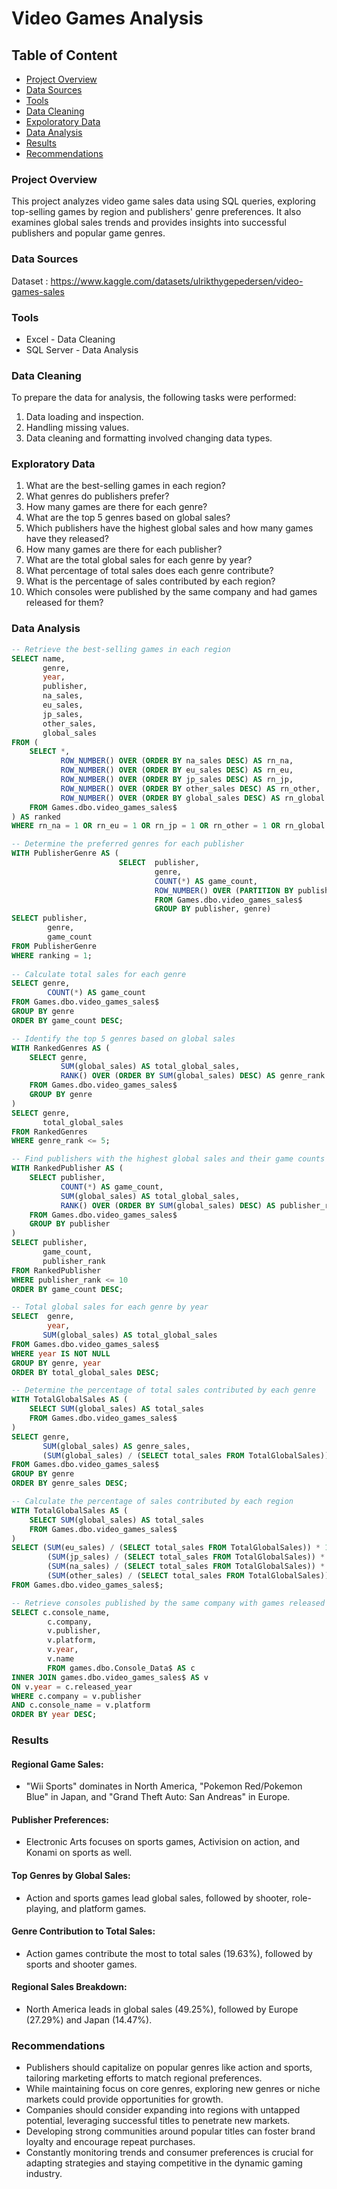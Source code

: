 # Video Games Analysis

## Table of Content
- [Project Overview](#project-overview)
- [Data Sources](#data-sources)
- [Tools](#tools)
- [Data Cleaning](#data-cleaning)
- [Expoloratory Data](#exploratory-data)
- [Data Analysis](#data-analysis)
- [Results](#results)
- [Recommendations](#recommendations)
### Project Overview
This project analyzes video game sales data using SQL queries, exploring top-selling games by region and publishers' genre preferences. It also examines global sales trends and provides insights into successful publishers and popular game genres.
### Data Sources
Dataset : https://www.kaggle.com/datasets/ulrikthygepedersen/video-games-sales
### Tools
- Excel - Data Cleaning
- SQL Server - Data Analysis

### Data Cleaning
To prepare the data for analysis, the following tasks were performed:
1. Data loading and inspection.
2. Handling missing values.
3. Data cleaning and formatting involved changing data types.
### Exploratory Data
1. What are the best-selling games in each region?
2. What genres do publishers prefer?
3. How many games are there for each genre?
4. What are the top 5 genres based on global sales?
5. Which publishers have the highest global sales and how many games have they released?
6. How many games are there for each publisher?
7. What are the total global sales for each genre by year?
8. What percentage of total sales does each genre contribute?
9. What is the percentage of sales contributed by each region?
10. Which consoles were published by the same company and had games released for them?
### Data Analysis
```sql
-- Retrieve the best-selling games in each region
SELECT name,
       genre,
       year,
       publisher,
       na_sales,
       eu_sales,
       jp_sales,
       other_sales,
       global_sales
FROM (
    SELECT *,
           ROW_NUMBER() OVER (ORDER BY na_sales DESC) AS rn_na,
           ROW_NUMBER() OVER (ORDER BY eu_sales DESC) AS rn_eu,
           ROW_NUMBER() OVER (ORDER BY jp_sales DESC) AS rn_jp,
           ROW_NUMBER() OVER (ORDER BY other_sales DESC) AS rn_other,
           ROW_NUMBER() OVER (ORDER BY global_sales DESC) AS rn_global
    FROM Games.dbo.video_games_sales$
) AS ranked
WHERE rn_na = 1 OR rn_eu = 1 OR rn_jp = 1 OR rn_other = 1 OR rn_global = 1;

-- Determine the preferred genres for each publisher
WITH PublisherGenre AS (
						SELECT  publisher,
								genre,
								COUNT(*) AS game_count,
								ROW_NUMBER() OVER (PARTITION BY publisher ORDER BY COUNT(*) DESC) AS ranking
								FROM Games.dbo.video_games_sales$
								GROUP BY publisher, genre)
SELECT publisher,
		genre,
		game_count
FROM PublisherGenre
WHERE ranking = 1;
					
-- Calculate total sales for each genre
SELECT genre,
		COUNT(*) AS game_count
FROM Games.dbo.video_games_sales$
GROUP BY genre
ORDER BY game_count DESC;

-- Identify the top 5 genres based on global sales
WITH RankedGenres AS (
    SELECT genre,
           SUM(global_sales) AS total_global_sales,
           RANK() OVER (ORDER BY SUM(global_sales) DESC) AS genre_rank
    FROM Games.dbo.video_games_sales$
    GROUP BY genre
)
SELECT genre,
       total_global_sales
FROM RankedGenres
WHERE genre_rank <= 5;

-- Find publishers with the highest global sales and their game counts
WITH RankedPublisher AS (
    SELECT publisher,
           COUNT(*) AS game_count,
           SUM(global_sales) AS total_global_sales,
           RANK() OVER (ORDER BY SUM(global_sales) DESC) AS publisher_rank
    FROM Games.dbo.video_games_sales$
    GROUP BY publisher
)
SELECT publisher,
       game_count,
       publisher_rank
FROM RankedPublisher
WHERE publisher_rank <= 10
ORDER BY game_count DESC;

-- Total global sales for each genre by year
SELECT	genre,
		year,
       SUM(global_sales) AS total_global_sales
FROM Games.dbo.video_games_sales$
WHERE year IS NOT NULL
GROUP BY genre, year
ORDER BY total_global_sales DESC;

-- Determine the percentage of total sales contributed by each genre
WITH TotalGlobalSales AS (
    SELECT SUM(global_sales) AS total_sales
    FROM Games.dbo.video_games_sales$
)
SELECT genre,
       SUM(global_sales) AS genre_sales,
       (SUM(global_sales) / (SELECT total_sales FROM TotalGlobalSales)) * 100 AS percentage_of_total_sales
FROM Games.dbo.video_games_sales$
GROUP BY genre
ORDER BY genre_sales DESC;

-- Calculate the percentage of sales contributed by each region
WITH TotalGlobalSales AS (
    SELECT SUM(global_sales) AS total_sales
    FROM Games.dbo.video_games_sales$
)
SELECT (SUM(eu_sales) / (SELECT total_sales FROM TotalGlobalSales)) * 100 AS eu_percentage_sales_global,
		(SUM(jp_sales) / (SELECT total_sales FROM TotalGlobalSales)) * 100 AS jp_percentage_sales_global,
		(SUM(na_sales) / (SELECT total_sales FROM TotalGlobalSales)) * 100 AS na_percentage_sales_global,
		(SUM(other_sales) / (SELECT total_sales FROM TotalGlobalSales)) * 100 AS other_percentage_sales_global
FROM Games.dbo.video_games_sales$;

-- Retrieve consoles published by the same company with games released for them
SELECT c.console_name,
		c.company,
		v.publisher,
		v.platform,
		v.year,
		v.name
		FROM games.dbo.Console_Data$ AS c
INNER JOIN games.dbo.video_games_sales$ AS v
ON v.year = c.released_year
WHERE c.company = v.publisher
AND c.console_name = v.platform
ORDER BY year DESC;
```
### Results
#### Regional Game Sales:
- "Wii Sports" dominates in North America, "Pokemon Red/Pokemon Blue" in Japan, and "Grand Theft Auto: San Andreas" in Europe.
#### Publisher Preferences:
- Electronic Arts focuses on sports games, Activision on action, and Konami on sports as well.
#### Top Genres by Global Sales:
- Action and sports games lead global sales, followed by shooter, role-playing, and platform games.
#### Genre Contribution to Total Sales:
- Action games contribute the most to total sales (19.63%), followed by sports and shooter games.
#### Regional Sales Breakdown:
- North America leads in global sales (49.25%), followed by Europe (27.29%) and Japan (14.47%).
### Recommendations
- Publishers should capitalize on popular genres like action and sports, tailoring marketing efforts to match regional preferences.
- While maintaining focus on core genres, exploring new genres or niche markets could provide opportunities for growth.
- Companies should consider expanding into regions with untapped potential, leveraging successful titles to penetrate new markets.
- Developing strong communities around popular titles can foster brand loyalty and encourage repeat purchases.
- Constantly monitoring trends and consumer preferences is crucial for adapting strategies and staying competitive in the dynamic gaming industry.
